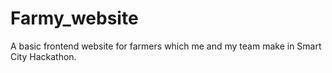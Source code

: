 # Farmy_website
A basic frontend website for farmers which me and my team make in Smart City Hackathon.
